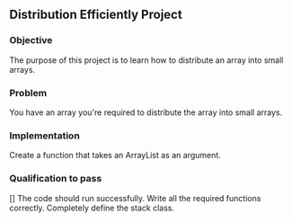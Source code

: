 ## Distribution Efficiently Project

### Objective
The purpose of this project is to learn how to distribute an array into small arrays. 

### Problem
You have an array you're required to distribute the array into small arrays. 

### Implementation
Create a function that takes an ArrayList as an argument. 

### Qualification to pass
[] The code should run successfully.
 Write all the required functions correctly.
 Completely define the stack class.
